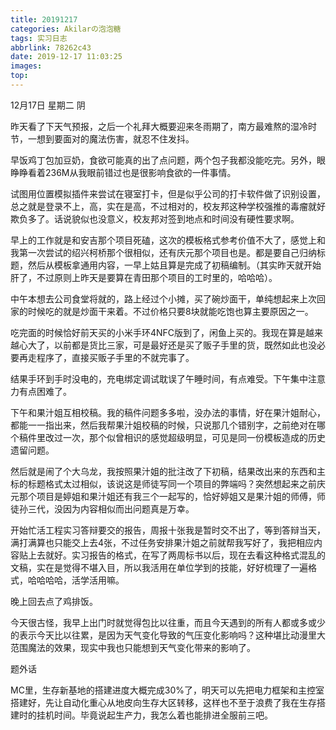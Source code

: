 ```yaml
---
title: 20191217
categories: Akilarの泡泡糖
tags: 实习日志
abbrlink: 78262c43
date: 2019-12-17 11:03:25
images:
top:
---
```

12月17日 星期二 阴

昨天看了下天气预报，之后一个礼拜大概要迎来冬雨期了，南方最难熬的湿冷时节，一想到要面对的魔法伤害，就忍不住发抖。

早饭鸡丁包加豆奶，食欲可能真的出了点问题，两个包子我都没能吃完。另外，眼睁睁看着236M从我眼前错过也是很影响食欲的一件事情。

试图用位置模拟插件来尝试在寝室打卡，但是似乎公司的打卡软件做了识别设置，总之就是登录不上，高，实在是高，不过相对的，校友邦这种学校强推的毒瘤就好欺负多了。话说貌似也没意义，校友邦对签到地点和时间没有硬性要求啊。

早上的工作就是和安吉那个项目死磕，这次的模板格式参考价值不大了，感觉上和我第一次尝试的绍兴柯桥那个很相似，还有庆元那个项目也是。都是要自己归纳标题，然后从模板拿通用内容，一早上姑且算是完成了初稿编制。（其实昨天就开始肝了，不过原则上昨天是要算在青田那个项目的工时里的，哈哈哈）。

中午本想去公司食堂将就的，路上经过个小摊，买了碗炒面干，单纯想起来上次回家的时候吃的就是炒面干来着。不过价格只要8块就能吃饱也算主要原因之一。

吃完面的时候恰好前天买的小米手环4NFC版到了，闲鱼上买的。我现在算是越来越心大了，以前都是货比三家，可是最好还是买了贩子手里的货，既然如此也没必要再走程序了，直接买贩子手里的不就完事了。

结果手环到手时没电的，充电绑定调试耽误了午睡时间，有点难受。下午集中注意力有点困难了。

下午和果汁姐互相校稿。我的稿件问题多多啦，没办法的事情，好在果汁姐耐心，都能一一指出来，然后我帮果汁姐校稿的时候，只说那几个错别字，之前绝对在哪个稿件里改过一次，那个似曾相识的感觉超级明显，可见是同一份模板造成的历史遗留问题。

然后就是闹了个大乌龙，我按照果汁姐的批注改了下初稿，结果改出来的东西和主标的标题格式太过相似，该说这是师徒写同一个项目的弊端吗？突然想起来之前庆元那个项目是婷姐和果汁姐还有我三个一起写的，恰好婷姐又是果汁姐的师傅，师徒孙三代，没因为内容相似而出问题真是万幸。

开始忙活工程实习答辩要交的报告，周报十张我是暂时交不出了，等到答辩当天，满打满算也只能交上去4张，不过任务安排果汁姐之前就帮我写好了，我把相应内容贴上去就好。实习报告的格式，在写了两周标书以后，现在去看这种格式混乱的文稿，实在是觉得不堪入目，所以我活用在单位学到的技能，好好梳理了一遍格式，哈哈哈哈，活学活用嘛。

晚上回去点了鸡排饭。

今天很古怪，我早上出门时就觉得包比以往重，而且今天遇到的所有人都或多或少的表示今天比以往累，是因为天气变化导致的气压变化影响吗？这种堪比动漫里大范围魔法的效果，现实中我也只能想到天气变化带来的影响了。

题外话

MC里，生存新基地的搭建进度大概完成30%了，明天可以先把电力框架和主控室搭建好，先让自动化重心从地皮向生存大区转移，这样也不至于浪费了我在生存搭建时的挂机时间。毕竟说起生产力，我怎么着也能排进全服前三吧。





